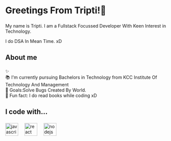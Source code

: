 <h1 align="left"> Greetings From Tripti!👋</h1>

###

<p align="left">My name is Tripti.  I am a Fullstack Focussed Developer With Keen Interest in Technology.</p>
<p align="left">I do DSA In Mean Time. xD</p> 

###

<h2 align="left">About me</h2>

###

<p align="left">✨<br>📚 I'm currently pursuing Bachelors in Technology from KCC Institute Of Technology And Management<br>🎯 Goals:Solve Bugs Created By World.<br>🎲 Fun fact: I do read books while coding xD</p>

###

<h2 align="left">I code with...</h2>

###

<div align="left">
  <img src="https://cdn.jsdelivr.net/gh/devicons/devicon/icons/javascript/javascript-original.svg" height="40" alt="javascript logo"  />
  <img width="12" />
  <img src="https://cdn.jsdelivr.net/gh/devicons/devicon/icons/react/react-original.svg" height="40" alt="react logo"  />
  <img width="12" />
  <img src="https://cdn.jsdelivr.net/gh/devicons/devicon/icons/nodejs/nodejs-original.svg" height="40" alt="nodejs logo"  />
  <img width="12" />
</div>

###
